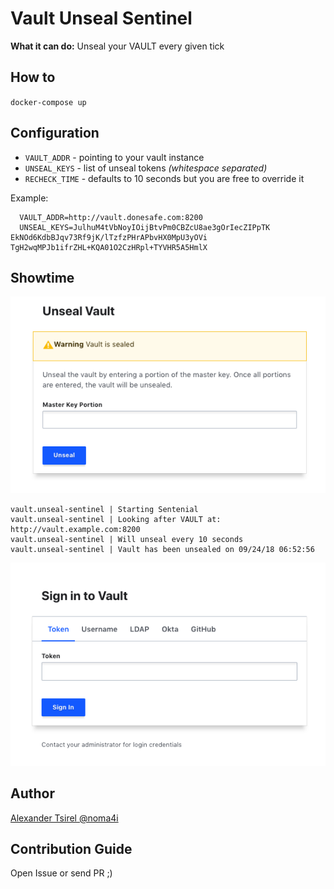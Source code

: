 # Vault Unseal Sentinel

**What it can do:** Unseal your VAULT every given tick

## How to

`docker-compose up`

## Configuration

- `VAULT_ADDR` - pointing to your vault instance
- `UNSEAL_KEYS` - list of unseal tokens *(whitespace separated)*
- `RECHECK_TIME` - defaults to 10 seconds but you are free to override it

Example:

```
  VAULT_ADDR=http://vault.donesafe.com:8200
  UNSEAL_KEYS=JulhuM4tVbNoyIOijBtvPm0CBZcU8ae3gOrIecZIPpTK EkNOd6KdbBJqv73Rf9jK/lTzfzPHrAPbvHX0MpU3yOVi TgH2wqMPJb1ifrZHL+KQA01O2CzHRpl+TYVHR5A5HmlX

```

## Showtime

![Sealed](media/sealed.png?raw=true)

```
vault.unseal-sentinel | Starting Sentenial
vault.unseal-sentinel | Looking after VAULT at: http://vault.example.com:8200
vault.unseal-sentinel | Will unseal every 10 seconds
vault.unseal-sentinel | Vault has been unsealed on 09/24/18 06:52:56
```
![Sealed](media/unsealed.png?raw=true)


## Author

[Alexander Tsirel @noma4i](https://github.com/noma4i)

## Contribution Guide

Open Issue or send PR ;)
